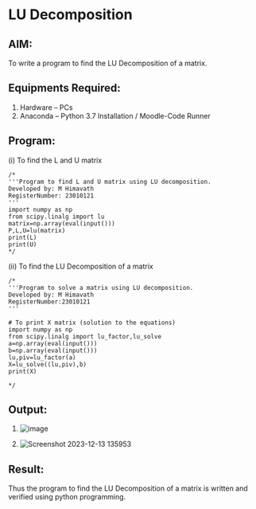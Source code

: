 # LU Decomposition 

## AIM:
To write a program to find the LU Decomposition of a matrix.

## Equipments Required:
1. Hardware – PCs
2. Anaconda – Python 3.7 Installation / Moodle-Code Runner



## Program:
(i) To find the L and U matrix
```
/*
'''Program to find L and U matrix using LU decomposition.
Developed by: M Himavath
RegisterNumber: 23010121
'''
import numpy as np
from scipy.linalg import lu
matrix=np.array(eval(input()))
P,L,U=lu(matrix)
print(L)
print(U) 
*/
```
(ii) To find the LU Decomposition of a matrix
```
/*
'''Program to solve a matrix using LU decomposition.
Developed by: M Himavath
RegisterNumber:23010121 
'''

# To print X matrix (solution to the equations)
import numpy as np
from scipy.linalg import lu_factor,lu_solve
a=np.array(eval(input()))
b=np.array(eval(input()))
lu,piv=lu_factor(a)
X=lu_solve((lu,piv),b)
print(X)

*/
```

## Output:
1) ![image](https://github.com/Himavath08/LU-Decomposition/assets/139110631/d15e8c35-0e65-41d8-a695-ff181c2ef11f)

2) ![Screenshot 2023-12-13 135953](https://github.com/Himavath08/LU-Decomposition/assets/139110631/2e2482b1-80d8-4c1e-a6ca-8c96d5d38cad)


## Result:
Thus the program to find the LU Decomposition of a matrix is written and verified using python programming.

